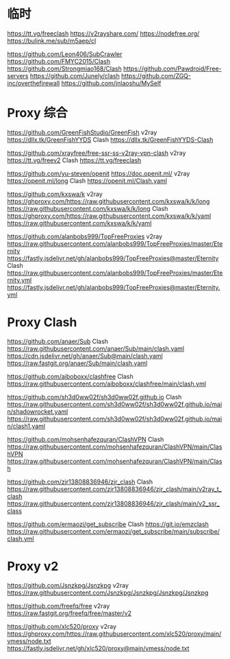 # 临时
https://tt.vg/freeclash
https://v2rayshare.com/
https://nodefree.org/
https://bulink.me/sub/m5aep/cl

https://github.com/Leon406/SubCrawler
https://github.com/FMYC2015/Clash
https://github.com/Strongmiao168/Clash
https://github.com/Pawdroid/Free-servers
https://github.com/Junely/clash
https://github.com/ZGQ-inc/overthefirewall
https://github.com/jnlaoshu/MySelf

# Proxy 综合
https://github.com/GreenFishStudio/GreenFish
v2ray
https://dllx.tk/GreenFishYYDS
Clash
https://dllx.tk/GreenFishYYDS-Clash

https://github.com/xrayfree/free-ssr-ss-v2ray-vpn-clash
v2ray
https://tt.vg/freev2
Clash
https://tt.vg/freeclash

https://github.com/yu-steven/openit
https://doc.openit.ml/
v2ray
https://openit.ml/long
Clash
https://openit.ml/Clash.yaml

https://github.com/kxswa/k
v2ray
https://ghproxy.com/https://raw.githubusercontent.com/kxswa/k/k/long
https://raw.githubusercontent.com/kxswa/k/k/long
Clash
https://ghproxy.com/https://raw.githubusercontent.com/kxswa/k/k/yaml
https://raw.githubusercontent.com/kxswa/k/k/yaml

https://github.com/alanbobs999/TopFreeProxies
v2ray
https://raw.githubusercontent.com/alanbobs999/TopFreeProxies/master/Eternity
https://fastly.jsdelivr.net/gh/alanbobs999/TopFreeProxies@master/Eternity
Clash
https://raw.githubusercontent.com/alanbobs999/TopFreeProxies/master/Eternity.yml
https://fastly.jsdelivr.net/gh/alanbobs999/TopFreeProxies@master/Eternity.yml

# Proxy Clash
https://github.com/anaer/Sub
Clash
https://raw.githubusercontent.com/anaer/Sub/main/clash.yaml
https://cdn.jsdelivr.net/gh/anaer/Sub@main/clash.yaml
https://raw.fastgit.org/anaer/Sub/main/clash.yaml

https://github.com/aiboboxx/clashfree
Clash
https://raw.githubusercontent.com/aiboboxx/clashfree/main/clash.yml

https://github.com/sh3d0ww02f/sh3d0ww02f.github.io
Clash
https://raw.githubusercontent.com/sh3d0ww02f/sh3d0ww02f.github.io/main/shadowrocket.yaml
https://raw.githubusercontent.com/sh3d0ww02f/sh3d0ww02f.github.io/main/clash1.yaml

https://github.com/mohsenhafezquran/ClashVPN
Clash
https://raw.githubusercontent.com/mohsenhafezquran/ClashVPN/main/ClashVPN
https://raw.githubusercontent.com/mohsenhafezquran/ClashVPN/main/Clash

https://github.com/zjr13808836946/zjr_clash
Clash
https://raw.githubusercontent.com/zjr13808836946/zjr_clash/main/v2ray_t_clash
https://raw.githubusercontent.com/zjr13808836946/zjr_clash/main/v2_ssr_class

https://github.com/ermaozi/get_subscribe
Clash
https://git.io/emzclash
https://raw.githubusercontent.com/ermaozi/get_subscribe/main/subscribe/clash.yml

# Proxy v2
https://github.com/Jsnzkpg/Jsnzkpg
v2ray
https://raw.githubusercontent.com/Jsnzkpg/Jsnzkpg/Jsnzkpg/Jsnzkpg

https://github.com/freefq/free
v2ray
https://raw.fastgit.org/freefq/free/master/v2

https://github.com/xlc520/proxy
v2ray
https://ghproxy.com/https://raw.githubusercontent.com/xlc520/proxy/main/vmess/node.txt
https://fastly.jsdelivr.net/gh/xlc520/proxy@main/vmess/node.txt
